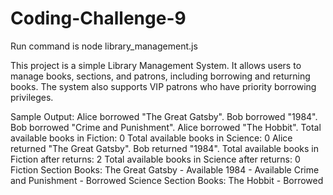 # Coding-Challenge-9

Run command is node library_management.js

This project is a simple Library Management System. It allows users to manage books, sections, and patrons, including borrowing and returning books. The system also supports VIP patrons who have priority borrowing privileges.

Sample Output: Alice borrowed "The Great Gatsby".
Bob borrowed "1984".
Bob borrowed "Crime and Punishment".
Alice borrowed "The Hobbit".
Total available books in Fiction: 0
Total available books in Science: 0
Alice returned "The Great Gatsby".
Bob returned "1984".
Total available books in Fiction after returns: 2
Total available books in Science after returns: 0
Fiction Section Books:
The Great Gatsby - Available
1984 - Available
Crime and Punishment - Borrowed
Science Section Books:
The Hobbit - Borrowed

